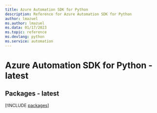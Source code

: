 ```yaml
---
title: Azure Automation SDK for Python
description: Reference for Azure Automation SDK for Python
author: lmazuel
ms.author: lmazuel
ms.data: 01/17/2023
ms.topic: reference
ms.devlang: python
ms.service: automation
---
```

# Azure Automation SDK for Python - latest
## Packages - latest
[!INCLUDE [packages](automation-index.md)]